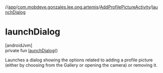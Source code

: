 //[app](../../../index.md)/[com.mobdeve.gonzales.lee.ong.artemis](../index.md)/[AddProfilePictureActivity](index.md)/[launchDialog](launch-dialog.md)

# launchDialog

[androidJvm]\
private fun [launchDialog](launch-dialog.md)()

Launches a dialog showing the options related to adding a profile picture (either by choosing from the Gallery or opening the camera) or removing it.
